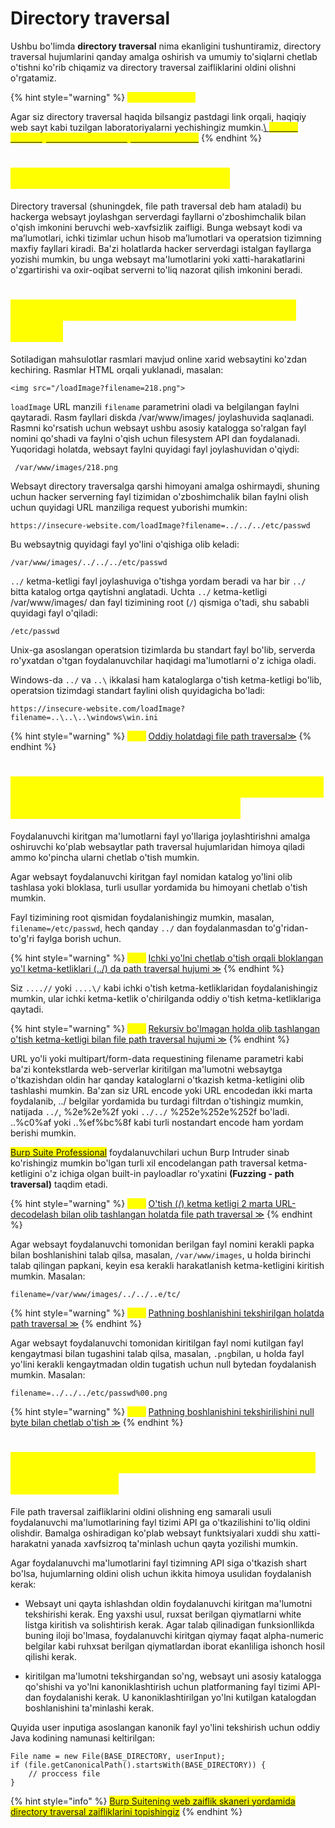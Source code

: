 # Directory traversal


Ushbu bo'limda <b>directory traversal</b> nima ekanligini tushuntiramiz, directory traversal hujumlarini qanday amalga oshirish va umumiy to'siqlarni chetlab o'tishni ko'rib chiqamiz va directory traversal zaifliklarini oldini olishni o'rgatamiz.



{% hint style="warning" %}
<mark style="color:yellow;">**Labaratoriyalar:**</mark>

Agar siz directory traversal haqida bilsangiz pastdagi link orqali, haqiqiy web sayt kabi tuzilgan laboratoriyalarni yechishingiz mumkin.[<mark style="color:yellow;"></mark>\ <mark style="color:yellow;">Barcha directory traversal labaratoriyalarini ko'rish ≫</mark>](https://portswigger.net/web-security/all-labs#directory-traversal)<mark style="color:yellow;"></mark>
{% endhint %}

# <mark style="color:yellow;">Directory traversal nima ?</mark>

Directory traversal (shuningdek, file path traversal deb ham ataladi) bu hackerga websayt joylashgan serverdagi fayllarni o'zboshimchalik bilan o'qish imkonini beruvchi web-xavfsizlik zaifligi. Bunga websayt kodi va maʼlumotlari, ichki tizimlar uchun hisob maʼlumotlari va operatsion tizimning maxfiy fayllari kiradi. Ba'zi holatlarda hacker serverdagi istalgan fayllarga yozishi mumkin, bu unga websayt ma'lumotlarini yoki xatti-harakatlarini o'zgartirishi va oxir-oqibat serverni to'liq nazorat qilish imkonini beradi.

# <mark style="color:yellow;"> Directory traversal orqali fayllarni o'qish</mark>

Sotiladigan mahsulotlar rasmlari mavjud online xarid websaytini ko'zdan kechiring.  Rasmlar HTML orqali yuklanadi, masalan:

 ```
 <img src="/loadImage?filename=218.png">
 ```

 `loadImage` URL manzili `filename` parametrini oladi va belgilangan faylni qaytaradi. Rasm fayllari diskda /var/www/images/ joylashuvida saqlanadi. Rasmni ko'rsatish uchun websayt ushbu asosiy katalogga so'ralgan fayl nomini qo'shadi va faylni o'qish uchun filesystem API dan foydalanadi. Yuqoridagi holatda, websayt faylni quyidagi fayl joylashuvidan o'qiydi:

```
 /var/www/images/218.png
```

Websayt directory traversalga qarshi himoyani amalga oshirmaydi, shuning uchun hacker serverning fayl tizimidan o'zboshimchalik bilan faylni olish uchun quyidagi URL manziliga request yuborishi mumkin:

```
https://insecure-website.com/loadImage?filename=../../../etc/passwd
```

Bu websaytnig quyidagi fayl yo'lini o'qishiga olib keladi:

```
/var/www/images/../../../etc/passwd
```

`../` ketma-ketligi fayl joylashuviga o'tishga yordam beradi va har bir `../` bitta katalog ortga qaytishni anglatadi. Uchta `../` ketma-ketligi /var/www/images/ dan fayl tizimining root (`/`) qismiga o'tadi, shu sababli quyidagi fayl o'qiladi:

```
/etc/passwd
```

Unix-ga asoslangan operatsion tizimlarda bu standart fayl bo'lib, serverda ro'yxatdan o'tgan foydalanuvchilar haqidagi ma'lumotlarni o'z ichiga oladi.

Windows-da `../` va `..\` ikkalasi ham kataloglarga o'tish ketma-ketligi bo'lib, operatsion tizimdagi standart faylini olish quyidagicha bo'ladi:

```
https://insecure-website.com/loadImage?filename=..\..\..\windows\win.ini
```
{% hint style="warning" %}
<mark style="color:yellow;">**Lab:**</mark> [Oddiy holatdagi file path traversal≫](https://portswigger.net/web-security/file-path-traversal/lab-simple)
{% endhint %}

# <mark style="color:yellow;">File path traversal zaifliklarini exploit qilishdagi umumiy to'siqlar</mark>

Foydalanuvchi kiritgan ma'lumotlarni fayl yo'llariga joylashtirishni amalga oshiruvchi ko'plab websaytlar path traversal hujumlaridan himoya qiladi ammo ko'pincha ularni chetlab o'tish mumkin.

Agar websayt foydalanuvchi kiritgan fayl nomidan katalog yo'lini olib tashlasa yoki bloklasa, turli usullar yordamida bu himoyani chetlab o'tish mumkin.

Fayl tizimining root qismidan foydalanishingiz mumkin, masalan, `filename=/etc/passwd`, hech qanday `../` dan foydalanmasdan to'g'ridan-to'g'ri faylga borish uchun.

{% hint style="warning" %}
<mark style="color:yellow;">**Lab:**</mark> [Ichki yo'lni chetlab o'tish orqali bloklangan yo'l ketma-ketliklari (../) da path traversal hujumi ≫](https://portswigger.net/web-security/file-path-traversal/lab-absolute-path-bypass)
{% endhint %}

Siz `....//` yoki `....\/` kabi ichki o'tish ketma-ketliklaridan foydalanishingiz mumkin, ular ichki ketma-ketlik o'chirilganda oddiy o'tish ketma-ketliklariga qaytadi.

{% hint style="warning" %}
<mark style="color:yellow;">**Lab:**</mark> [Rekursiv bo'lmagan holda olib tashlangan o'tish ketma-ketligi bilan file path traversal hujumi ≫](https://portswigger.net/web-security/file-path-traversal/lab-sequences-stripped-non-recursively)
{% endhint %}

URL yo'li yoki multipart/form-data requestining filename parametri kabi ba'zi kontekstlarda web-serverlar kiritilgan ma'lumotni websaytga o'tkazishdan oldin har qanday kataloglarni o'tkazish ketma-ketligini olib tashlashi mumkin.  Ba'zan siz URL encode yoki URL encodedan ikki marta foydalanib, ../ belgilar yordamida bu turdagi filtrdan o'tishingiz mumkin, natijada `../`, %2e%2e%2f yoki `../../` %252e%252e%252f bo'ladi. ..%c0%af yoki ..%ef%bc%8f kabi turli nostandart encode ham yordam berishi mumkin.

<mark style="color:yellow;">[Burp Suite Professional](https://portswigger.net/burp/pro)</mark> foydalanuvchilari uchun Burp Intruder sinab ko'rishingiz mumkin bo'lgan turli xil encodelangan path traversal ketma-ketligini o'z ichiga olgan built-in payloadlar ro'yxatini <b>(Fuzzing - path traversal)</b> taqdim etadi.

{% hint style="warning" %}
<mark style="color:yellow;">**Lab:**</mark> [O'tish (/) ketma ketligi 2  marta URL-decodelash bilan olib tashlangan holatda file path traversal ≫](https://portswigger.net/web-security/file-path-traversal/lab-superfluous-url-decode)
{% endhint %}

Agar websayt foydalanuvchi tomonidan berilgan fayl nomini kerakli papka bilan boshlanishini talab qilsa, masalan, `/var/www/images`, u holda birinchi talab qilingan papkani, keyin esa kerakli harakatlanish ketma-ketligini kiritish mumkin.  Masalan:

```
filename=/var/www/images/../../..e/tc/
```

{% hint style="warning" %}
<mark style="color:yellow;">**Lab:**</mark> [Pathning boshlanishini tekshirilgan holatda path traversal ≫](https://portswigger.net/web-security/file-path-traversal/lab-validate-start-of-path)
{% endhint %}

Agar websayt foydalanuvchi tomonidan kiritilgan fayl nomi kutilgan fayl kengaytmasi bilan tugashini talab qilsa, masalan, `.png`bilan, u holda fayl yo'lini kerakli kengaytmadan oldin tugatish uchun null bytedan foydalanish mumkin.  Masalan:

```
filename=../../../etc/passwd%00.png
```

{% hint style="warning" %}
<mark style="color:yellow;">**Lab:**</mark> [Pathning boshlanishini tekshirilishini null byte bilan chetlab o'tish ≫](https://portswigger.net/web-security/file-path-traversal/lab-validate-file-extension-null-byte-bypass)
{% endhint %}

# <mark style="color:yellow">Directory traversal hujumini qanday oldini olinadi</mark>

File path traversal zaifliklarini oldini olishning eng samarali usuli foydalanuvchi ma'lumotlarining fayl tizimi API ga o'tkazilishini to'liq oldini olishdir.  Bamalga oshiradigan ko'plab websayt funktsiyalari xuddi shu xatti-harakatni yanada xavfsizroq ta'minlash uchun qayta yozilishi mumkin.

Agar foydalanuvchi ma'lumotlarini fayl tizimning API siga o'tkazish shart bo'lsa, hujumlarning oldini olish uchun ikkita himoya usulidan foydalanish kerak:

* Websayt uni qayta ishlashdan oldin foydalanuvchi kiritgan ma'lumotni tekshirishi kerak. Eng yaxshi usul, ruxsat berilgan qiymatlarni white listga kiritish va solishtirish kerak. Agar talab qilinadigan funksionllikda buning iloji bo'lmasa, foydalanuvchi kiritgan qiymay faqat alpha-numeric belgilar kabi ruhxsat berilgan qiymatlardan iborat ekanliliga ishonch hosil qilishi kerak.

* kiritilgan ma'lumotni tekshirgandan so'ng, websayt uni asosiy katalogga qo'shishi va yo'lni kanoniklashtirish uchun platformaning fayl tizimi API-dan foydalanishi kerak.  U kanoniklashtirilgan yo'lni kutilgan katalogdan boshlanishini ta'minlashi kerak.

Quyida user inputiga asoslangan kanonik fayl yo'lini tekshirish uchun oddiy Java kodining namunasi keltirilgan:

```
File name = new File(BASE_DIRECTORY, userInput);
if (file.getCanonicalPath().startsWith(BASE_DIRECTORY)) {
    // proccess file
}
```

{% hint style="info" %}
<mark style="color:yellow;">[Burp Suitening web zaiflik skaneri yordamida directory traversal zaifliklarini topishingiz](https://portswigger.net/burp/vulnerability-scanner)</mark>
{% endhint %}